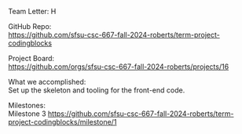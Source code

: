 Team Letter: H

GitHub Repo:  
https://github.com/sfsu-csc-667-fall-2024-roberts/term-project-codingblocks

Project Board:  
https://github.com/orgs/sfsu-csc-667-fall-2024-roberts/projects/16

What we accomplished:  
Set up the skeleton and tooling for the front-end code.

Milestones:  
Milestone 3
https://github.com/sfsu-csc-667-fall-2024-roberts/term-project-codingblocks/milestone/1 
